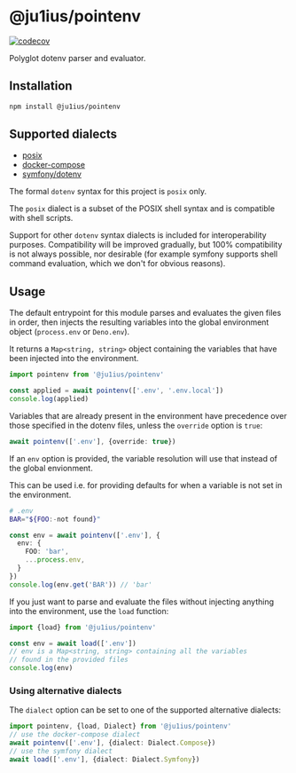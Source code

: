 # @ju1ius/pointenv

[![codecov](https://codecov.io/gh/ju1ius/pointenv/branch/main/graph/badge.svg?token=f5TpbMGLy7)](https://codecov.io/gh/ju1ius/pointenv)

Polyglot dotenv parser and evaluator.

## Installation

```sh
npm install @ju1ius/pointenv
```

## Supported dialects

* [posix](https://github.com/php-xdg/dotenv-spec)
* [docker-compose](https://docs.docker.com/compose/environment-variables/env-file/)
* [symfony/dotenv](https://github.com/symfony/dotenv)

The formal `dotenv` syntax for this project is `posix` only.

The `posix` dialect is a subset of the POSIX shell syntax
and is compatible with shell scripts.

Support for other `dotenv` syntax dialects is included for interoperability purposes.
Compatibility will be improved gradually, but 100% compatibility is not always possible,
nor desirable (for example symfony supports shell command evaluation, which we don't for obvious reasons).


## Usage

The default entrypoint for this module parses and evaluates
the given files in order, then injects the resulting variables
into the global environment object (`process.env` or `Deno.env`).

It returns a `Map<string, string>` object containing the variables
that have been injected into the environment.

```ts
import pointenv from '@ju1ius/pointenv'

const applied = await pointenv(['.env', '.env.local'])
console.log(applied)
```

Variables that are already present in the environment have precedence
over those specified in the dotenv files, unless the `override` option is `true`:

```ts
await pointenv(['.env'], {override: true})
```

If an `env` option is provided,
the variable resolution will use that instead of the global envionment.

This can be used i.e. for providing defaults for when a variable is not set in the environment.

```sh
# .env
BAR="${FOO:-not found}"
```

```ts
const env = await pointenv(['.env'], {
  env: {
    FOO: 'bar',
    ...process.env,
  }
})
console.log(env.get('BAR')) // 'bar'
```

If you just want to parse and evaluate the files
without injecting anything into the environment,
use the `load` function:

```ts
import {load} from '@ju1ius/pointenv'

const env = await load(['.env'])
// env is a Map<string, string> containing all the variables
// found in the provided files
console.log(env)
```

### Using alternative dialects

The `dialect` option can be set to one of the supported alternative dialects:

```ts
import pointenv, {load, Dialect} from '@ju1ius/pointenv'
// use the docker-compose dialect
await pointenv(['.env'], {dialect: Dialect.Compose})
// use the symfony dialect
await load(['.env'], {dialect: Dialect.Symfony})
```
